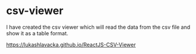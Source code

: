 # csv-viewer
I have created the csv viewer which will read the data from the csv file and show it as a table format.

https://lukashlavacka.github.io/ReactJS-CSV-Viewer
